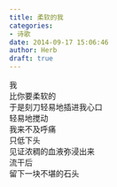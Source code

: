 ```yaml
---  
title: 柔软的我  
categories:  
- 诗歌  
date: 2014-09-17 15:06:46  
author: Herb  
draft: true
---  
```

我  
比你要柔软的  
于是刻刀轻易地插进我心口  
轻易地搅动    
我来不及呼痛  
只低下头  
见证浓稠的血液弥浸出来  
流干后  
留下一块不堪的石头